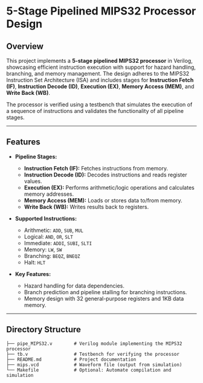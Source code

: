 # **5-Stage Pipelined MIPS32 Processor Design**

## **Overview**  
This project implements a **5-stage pipelined MIPS32 processor** in Verilog, showcasing efficient instruction execution with support for hazard handling, branching, and memory management. The design adheres to the MIPS32 Instruction Set Architecture (ISA) and includes stages for **Instruction Fetch (IF)**, **Instruction Decode (ID)**, **Execution (EX)**, **Memory Access (MEM)**, and **Write Back (WB)**.

The processor is verified using a testbench that simulates the execution of a sequence of instructions and validates the functionality of all pipeline stages.

---

## **Features**  

- **Pipeline Stages:**  
  - **Instruction Fetch (IF):** Fetches instructions from memory.  
  - **Instruction Decode (ID):** Decodes instructions and reads register values.  
  - **Execution (EX):** Performs arithmetic/logic operations and calculates memory addresses.  
  - **Memory Access (MEM):** Loads or stores data to/from memory.  
  - **Write Back (WB):** Writes results back to registers.  

- **Supported Instructions:**  
  - Arithmetic: `ADD`, `SUB`, `MUL`  
  - Logical: `AND`, `OR`, `SLT`  
  - Immediate: `ADDI`, `SUBI`, `SLTI`  
  - Memory: `LW`, `SW`  
  - Branching: `BEQZ`, `BNEQZ`  
  - Halt: `HLT`  

- **Key Features:**  
  - Hazard handling for data dependencies.  
  - Branch prediction and pipeline stalling for branching instructions.  
  - Memory design with 32 general-purpose registers and 1KB data memory.  

---

## **Directory Structure**  

```plaintext
├── pipe_MIPS32.v        # Verilog module implementing the MIPS32 processor
├── tb.v                 # Testbench for verifying the processor
├── README.md            # Project documentation
├── mips.vcd             # Waveform file (output from simulation)
└── Makefile             # Optional: Automate compilation and simulation
